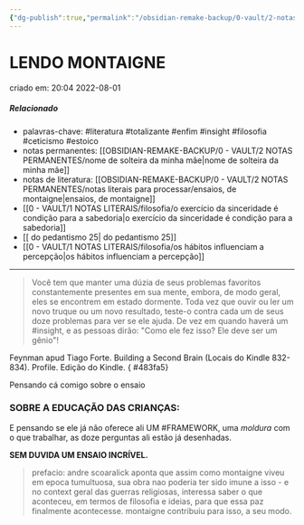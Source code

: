 ```yaml
---
{"dg-publish":true,"permalink":"/obsidian-remake-backup/0-vault/2-notas-permanentes/lendo-montaigne/","tags":["permanente","literatura","totalizante","enfim","insight","filosofia","ceticismo","estoico","FRAMEWORK"],"dgHomeLink":true,"dgShowLocalGraph":true,"dgShowFileTree":true,"dgEnableSearch":true,"noteIcon":""}
---
```


# LENDO MONTAIGNE
criado em: 20:04 2022-08-01

##### Relacionado
- palavras-chave: #literatura #totalizante #enfim #insight #filosofia #ceticismo #estoico 
- notas permanentes: [[OBSIDIAN-REMAKE-BACKUP/0 - VAULT/2 NOTAS PERMANENTES/nome de solteira da minha mãe\|nome de solteira da minha mãe]]
- notas de literatura: [[OBSIDIAN-REMAKE-BACKUP/0 - VAULT/2 NOTAS PERMANENTES/notas literais para processar/ensaios, de montaigne\|ensaios, de montaigne]]
- [[0 - VAULT/1 NOTAS LITERAIS/filosofia/o exercício da sinceridade é condição para a sabedoria\|o exercício da sinceridade é condição para a sabedoria]]
- [[ do pedantismo 25\| do pedantismo 25]]
- [[0 - VAULT/1 NOTAS LITERAIS/filosofia/os hábitos influenciam a percepção\|os hábitos influenciam a percepção]]
---
>Você tem que manter uma dúzia de seus problemas favoritos constantemente presentes em sua mente, embora, de modo geral, eles se encontrem em estado dormente. Toda vez que ouvir ou ler um novo truque ou um novo resultado, teste-o contra cada um de seus doze problemas para ver se ele ajuda. De vez em quando haverá um #insight, e as pessoas dirão: "Como ele fez isso? Ele deve ser um gênio"!  

Feynman apud Tiago Forte. Building a Second Brain (Locais do Kindle 832-834). Profile. Edição do Kindle. { #483fa5}


Pensando cá comigo sobre o ensaio 

### SOBRE A EDUCAÇÃO DAS CRIANÇAS:

E pensando se ele já não oferece ali UM #FRAMEWORK, uma *moldura* com o que trabalhar,  as doze perguntas ali estão já desenhadas.

**SEM DUVIDA UM ENSAIO INCRÍVEL.**



> prefacio: andre scoaralick aponta que assim como montaigne viveu em epoca tumultuosa, sua obra nao poderia ter sido imune a isso - e no context geral das guerras religiosas, interessa saber o que aconteceu, em termos de filosofia e ideias, para que essa paz finalmente acontecesse. montaigne contribuiu para isso, a seu modo.
